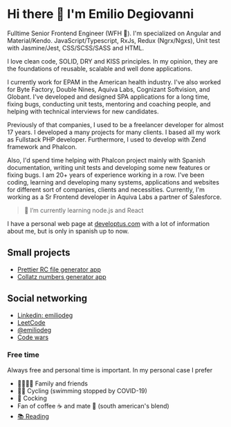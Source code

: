 # Hi there 👋 I'm Emilio Degiovanni

Fulltime Senior Frontend Engineer (WFH 🛜). I'm specialized on Angular and Material/Kendo. JavaScript/Typescript, RxJs, Redux (Ngrx/Ngxs), Unit test with Jasmine/Jest, CSS/SCSS/SASS and HTML.

I love clean code, SOLID, DRY and KISS principles. In my opinion, they are the foundations of reusable, scalable and well done applications.

I currently work for EPAM in the American health industry. I've also worked for Byte Factory, Double Nines, Aquiva Labs, Cognizant Softvision, and Globant. I've developed and designed SPA applications for a long time, fixing bugs, conducting unit tests, mentoring and coaching people, and helping with technical interviews for new candidates.

Previously of that companies, I used to be a freelancer developer for almost 17 years. I developed a many projects for many clients. I based all my work as Fullstack PHP developer. Furthermore, I used to develop with Zend framework and Phalcon.

Also, I'd spend time helping with Phalcon project mainly with Spanish documentation, writing unit tests and developing some new features or fixing bugs.
I am 20+ years of experience working in a row. I've been coding, learning and developing many systems, applications and websites for different sort of companies, clients and necessities. Currently, I'm working as a Sr Frontend developer in Aquiva Labs a partner of Salesforce.

> 🌱 I’m currently learning node.js and React

I have a personal web page at [developtus.com](https://developtus.com) with a lot of information about me, but is only in spanish up to now.

## Small projects

- [Prettier RC file generator app](https://emiliodeg.github.io/prettierrc)
- [Collatz numbers generator app](https://emiliodeg.github.io/collatz-app)

## Social networking

- [Linkedin: emiliodeg](https://linkedin.com/in/emiliodeg)
- [LeetCode](https://leetcode.com/u/emiliodeg/) 
- [@emiliodeg](https://twitter.com/@emiliodeg)
- [Code wars](https://www.codewars.com/users/emiliodeg) 

### Free time

Always free and personal time is important. In my personal case I prefer

- 👨‍👨‍👧‍👧 Family and friends
- 🚵‍♂️ Cycling (swimming stopped by COVID-19)
- 🍝 Cocking
- Fan of coffee ☕ and mate 🧉 (south american's blend)
- [📚 Reading](https://www.goodreads.com/user/show/23667895-degiovanni-emilio)
